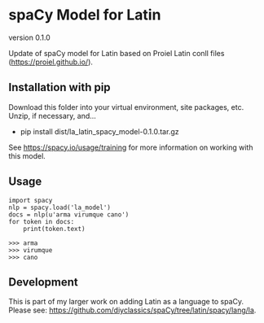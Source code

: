 # spaCy Model for Latin
version 0.1.0

Update of spaCy model for Latin based on Proiel Latin conll files (https://proiel.github.io/).

## Installation with pip
Download this folder into your virtual environment, site packages, etc. Unzip, if necessary, and...

- pip install dist/la_latin_spacy_model-0.1.0.tar.gz

See https://spacy.io/usage/training for more information on working with this model.

## Usage

```
import spacy
nlp = spacy.load('la_model')
docs = nlp(u'arma virumque cano')
for token in docs:
    print(token.text)

>>> arma
>>> virumque
>>> cano
```

## Development
This is part of my larger work on adding Latin as a language to spaCy. Please see: https://github.com/diyclassics/spaCy/tree/latin/spacy/lang/la.
